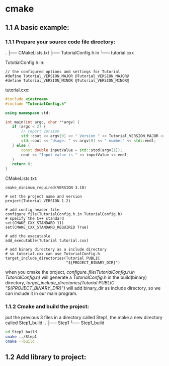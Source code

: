# cmake
## 1.1 A basic example:
### 1.1.1 Prepare your source code file directory:
.
├── CMakeLists.txt
├── TutorialConfig.h.in
└── tutorial.cxx

TutotialConfig.h.in:
```
// the configured options and settings for Tutorial
#define Tutorial_VERSION_MAJOR @Tutorial_VERSION_MAJOR@
#define Tutorial_VERSION_MINOR @Tutorial_VERSION_MINOR@
```

tutorial.cxx:
``` c++
#include <iostream>
#include "TutorialConfig.h"

using namespace std;

int main(int argc, char **argv) {
   if (argc < 2) {
       // report version
       std::cout << argv[0] << " Version " << Tutorial_VERSION_MAJOR << "." << Tutorial_VERSION_MINOR << std::endl;
       std::cout << "Usage: " << argv[0] << " number" << std::endl;
   } else {
       const double inputValue = std::stod(argv[1]);
       cout << "Input value is " << inputValue << endl;
   }
   return 0;
}
```
CMakeLists.txt:
```
cmake_minimum_required(VERSION 3.10)

# set the project name and version
project(Tutorial VERSION 1.2)

# add config header file
configure_file(TutorialConfig.h.in TutorialConfig.h)
# specify the C++ standard
set(CMAKE_CXX_STANDARD 11)
set(CMAKE_CXX_STANDARD_REQUIRED True)

# add the executable
add_executable(Tutorial tutorial.cxx)

# add binary directory as a include directory
# so tutorial.cxx can use TutorialConfig.h
target_include_directories(Tutorial PUBLIC
                           "${PROJECT_BINARY_DIR}")
```

when you cmake the project, _configure_file(TutorialConfig.h.in TutorialConfig.h)_ will generate a _TutorialConfig.h_
in the build(binary) directory,  _target_include_directories(Tutorial PUBLIC "${PROJECT_BINARY_DIR}")_ will add
binary_dir as include directory, so we can include it in our main program.


### 1.1.2 Cmake and build the project:
put the previous 3 files in a directory called Step1, the make a new directory called Step1_build:
.
├── Step1
└── Step1_build

``` bash
cd Step1_build
cmake ../Step1
cmake --build .
```


## 1.2 Add library to project:
